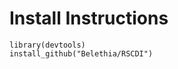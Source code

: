 Install Instructions
====================

    library(devtools)
    install_github("Belethia/RSCDI")
